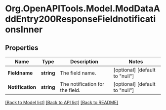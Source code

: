 # Org.OpenAPITools.Model.ModDataAddEntry200ResponseFieldnotificationsInner

## Properties

Name | Type | Description | Notes
------------ | ------------- | ------------- | -------------
**Fieldname** | **string** | The field name. | [optional] [default to "null"]
**Notification** | **string** | The notification for the field. | [optional] [default to "null"]

[[Back to Model list]](../README.md#documentation-for-models) [[Back to API list]](../README.md#documentation-for-api-endpoints) [[Back to README]](../README.md)

